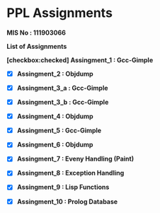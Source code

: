 # PPL Assignments

<b>MIS No : 111903066<b>

List of Assignments

[checkbox:checked] Assingment_1 : Gcc-Gimple
  
-[x] Assingment_2 : Objdump

-[x] Assingment_3_a : Gcc-Gimple
  
-[x] Assingment_3_b : Gcc-Gimple
  
-[x] Assingment_4 : Objdump

-[x] Assingment_5 : Gcc-Gimple
  
-[x] Assingment_6 : Objdump

-[x] Assingment_7 : Eveny Handling (Paint)
  
-[x] Assingment_8 : Exception Handling

-[x] Assingment_9 : Lisp Functions
  
-[x] Assingment_10 : Prolog Database

